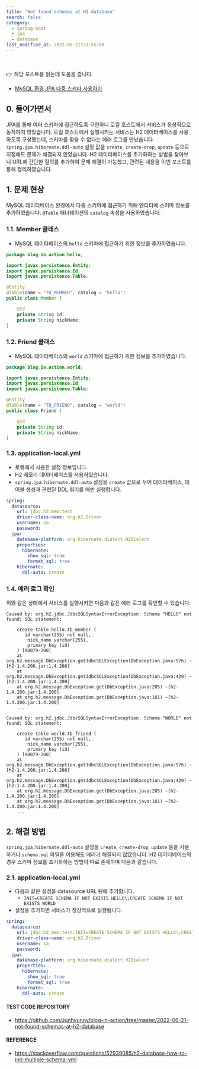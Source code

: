 ```yaml
---
title: "Not found schemas at H2 database"
search: false
category:
  - spring-boot
  - jpa
  - database
last_modified_at: 2022-06-21T23:55:00
---
```


<br/>

👉 해당 포스트를 읽는데 도움을 줍니다.

* [MySQL 환경 JPA 다중 스키마 사용하기][connect-multi-schema-in-mysql-link]

## 0. 들어가면서

JPA를 통해 여러 스키마에 접근하도록 구현하니 로컬 호스트에서 서비스가 정상적으로 동작하지 않았습니다. 
로컬 호스트에서 실행시키는 서비스는 H2 데이터베이스를 사용하도록 구성했는데, 스키마를 찾을 수 없다는 에러 로그를 만났습니다. 
`spring.jpa.hibernate.ddl-auto` 설정 값을 `create`, `create-drop`, `update` 등으로 지정해도 문제가 해결되지 않았습니다. 
H2 데이터베이스를 초기화하는 방법을 찾아보니 URL에 간단한 질의를 추가하여 문제 해결이 가능했고, 관련된 내용을 이번 포스트를 통해 정리하였습니다. 

## 1. 문제 현상

MySQL 데이터베이스 환경에서 다중 스키마에 접근하기 위해 엔티티에 스키마 정보를 추가하였습니다. 
`@Table` 애너테이션의 `catalog` 속성을 사용하였습니다. 

### 1.1. Member 클래스

- MySQL 데이터베이스의 `hello` 스키마에 접근하기 위한 정보를 추가하였습니다.

```java
package blog.in.action.hello;

import javax.persistence.Entity;
import javax.persistence.Id;
import javax.persistence.Table;

@Entity
@Table(name = "TB_MEMBER", catalog = "hello")
public class Member {

    @Id
    private String id;
    private String nickName;
}
```

### 1.2. Friend 클래스

- MySQL 데이터베이스의 `world` 스키마에 접근하기 위한 정보를 추가하였습니다.

```java
package blog.in.action.world;

import javax.persistence.Entity;
import javax.persistence.Id;
import javax.persistence.Table;

@Entity
@Table(name = "TB_FRIEND", catalog = "world")
public class Friend {

    @Id
    private String id;
    private String nickName;
}
```

### 1.3. application-local.yml

- 로컬에서 사용한 설정 정보입니다. 
- H2 메모리 데이터베이스를 사용하였습니다.
- `spring.jpa.hibernate.ddl-auto` 설정을 `create` 값으로 두어 데이터베이스, 테이블 생성과 관련된 DDL 쿼리를 매번 실행합니다.

```yml
spring:
  datasource:
    url: jdbc:h2:mem:test
    driver-class-name: org.h2.Driver
    username: sa
    password:
  jpa:
    database-platform: org.hibernate.dialect.H2Dialect
    properties:
      hibernate:
        show_sql: true
        format_sql: true
    hibernate:
      ddl-auto: create
```

### 1.4. 에러 로그 확인

위와 같은 상태에서 서비스를 실행시키면 다음과 같은 에러 로그를 확인할 수 있습니다.

```
Caused by: org.h2.jdbc.JdbcSQLSyntaxErrorException: Schema "HELLO" not found; SQL statement:

    create table hello.tb_member (
       id varchar(255) not null,
        nick_name varchar(255),
        primary key (id)
    ) [90079-200]
    at org.h2.message.DbException.getJdbcSQLException(DbException.java:576) ~[h2-1.4.200.jar:1.4.200]
    at org.h2.message.DbException.getJdbcSQLException(DbException.java:429) ~[h2-1.4.200.jar:1.4.200]
    at org.h2.message.DbException.get(DbException.java:205) ~[h2-1.4.200.jar:1.4.200]
    at org.h2.message.DbException.get(DbException.java:181) ~[h2-1.4.200.jar:1.4.200]
    ...
    
Caused by: org.h2.jdbc.JdbcSQLSyntaxErrorException: Schema "WORLD" not found; SQL statement:

    create table world.tb_friend (
       id varchar(255) not null,
        nick_name varchar(255),
        primary key (id)
    ) [90079-200]
    at org.h2.message.DbException.getJdbcSQLException(DbException.java:576) ~[h2-1.4.200.jar:1.4.200]
    at org.h2.message.DbException.getJdbcSQLException(DbException.java:429) ~[h2-1.4.200.jar:1.4.200]
    at org.h2.message.DbException.get(DbException.java:205) ~[h2-1.4.200.jar:1.4.200]
    at org.h2.message.DbException.get(DbException.java:181) ~[h2-1.4.200.jar:1.4.200]
    ...
```

## 2. 해결 방법

`spring.jpa.hibernate.ddl-auto` 설정을 `create`, `create-drop`, `update` 등을 사용하거나 `schema.sql` 파일을 이용해도 에러가 해결되지 않았습니다. 
H2 데이터베이스의 경우 스키마 정보를 초기화하는 방법이 따로 존재하며 다음과 같습니다. 

### 2.1. application-local.yml

- 다음과 같은 설정을 datasource URL 뒤에 추가합니다.
    - `INIT=CREATE SCHEMA IF NOT EXISTS HELLO\;CREATE SCHEMA IF NOT EXISTS WORLD`
- 설정을 추가하면 서비스가 정상적으로 실행됩니다. 

```yml
spring:
  datasource:
    url: jdbc:h2:mem:test;INIT=CREATE SCHEMA IF NOT EXISTS HELLO\;CREATE SCHEMA IF NOT EXISTS WORLD
    driver-class-name: org.h2.Driver
    username: sa
    password:
  jpa:
    database-platform: org.hibernate.dialect.H2Dialect
    properties:
      hibernate:
        show_sql: true
        format_sql: true
    hibernate:
      ddl-auto: create
```

#### TEST CODE REPOSITORY
- <https://github.com/Junhyunny/blog-in-action/tree/master/2022-06-21-not-found-schemas-at-h2-database>

#### REFERENCE
- <https://stackoverflow.com/questions/52939085/h2-database-how-to-init-multiple-schema-yml>

[connect-multi-schema-in-mysql-link]: https://junhyunny.github.io/spring-boot/jpa/database/connect-multi-schema-in-mysql/